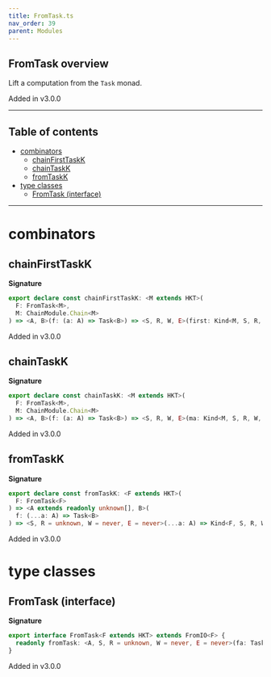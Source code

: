 ```yaml
---
title: FromTask.ts
nav_order: 39
parent: Modules
---
```


## FromTask overview

Lift a computation from the `Task` monad.

Added in v3.0.0

---

<h2 class="text-delta">Table of contents</h2>

- [combinators](#combinators)
  - [chainFirstTaskK](#chainfirsttaskk)
  - [chainTaskK](#chaintaskk)
  - [fromTaskK](#fromtaskk)
- [type classes](#type-classes)
  - [FromTask (interface)](#fromtask-interface)

---

# combinators

## chainFirstTaskK

**Signature**

```ts
export declare const chainFirstTaskK: <M extends HKT>(
  F: FromTask<M>,
  M: ChainModule.Chain<M>
) => <A, B>(f: (a: A) => Task<B>) => <S, R, W, E>(first: Kind<M, S, R, W, E, A>) => Kind<M, S, R, W, E, A>
```

Added in v3.0.0

## chainTaskK

**Signature**

```ts
export declare const chainTaskK: <M extends HKT>(
  F: FromTask<M>,
  M: ChainModule.Chain<M>
) => <A, B>(f: (a: A) => Task<B>) => <S, R, W, E>(ma: Kind<M, S, R, W, E, A>) => Kind<M, S, R, W, E, B>
```

Added in v3.0.0

## fromTaskK

**Signature**

```ts
export declare const fromTaskK: <F extends HKT>(
  F: FromTask<F>
) => <A extends readonly unknown[], B>(
  f: (...a: A) => Task<B>
) => <S, R = unknown, W = never, E = never>(...a: A) => Kind<F, S, R, W, E, B>
```

Added in v3.0.0

# type classes

## FromTask (interface)

**Signature**

```ts
export interface FromTask<F extends HKT> extends FromIO<F> {
  readonly fromTask: <A, S, R = unknown, W = never, E = never>(fa: Task<A>) => Kind<F, S, R, W, E, A>
}
```

Added in v3.0.0
